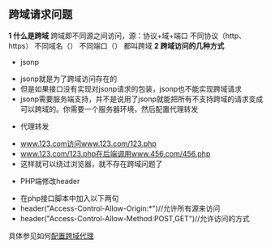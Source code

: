 ## 跨域请求问题
**1 什么是跨域**
跨域即不同源之间访问，源：协议+域+端口
不同协议（http、https）
不同域名（）
不同端口（）
都叫跨域
**2 跨域访问的几种方式**
- jsonp
 + jsonp就是为了跨域访问存在的
 + 但是如果接口没有实现对jsonp请求的包装，jsonp也不能实现跨域请求
 + jsonp需要服务端支持，并不是说用了jsonp就能把所有不支持跨域的请求变成可以跨域的。你需要一个服务器环境，然后配置代理转发
- 代理转发
 + www.123.com访问www.123.com/123.php
 + www.123.com/123.php在后端调用www.456.com/456.php
 + 这样就可以绕过浏览器，就不存在跨域问题了
- PHP端修改header
 + 在php接口脚本中加入以下两句
 + header("Access-Control-Allow-Origin:*")//允许所有源来访问
 + header("Access-Control-Allow-Method:POST,GET")//允许访问的方式


具体参见如何[配置跨域代理](https://segmentfault.com/a/1190000011007043)
